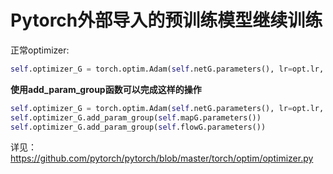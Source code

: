 # Pytorch外部导入的预训练模型继续训练

正常optimizer:
```python
self.optimizer_G = torch.optim.Adam(self.netG.parameters(), lr=opt.lr, betas=(opt.beta1, 0.999))
```
**使用add_param_group函数可以完成这样的操作**
```python
self.optimizer_G = torch.optim.Adam(self.netG.parameters(), lr=opt.lr, betas=(opt.beta1, 0.999))
self.optimizer_G.add_param_group(self.mapG.parameters())
self.optimizer_G.add_param_group(self.flowG.parameters())
```

详见：https://github.com/pytorch/pytorch/blob/master/torch/optim/optimizer.py

